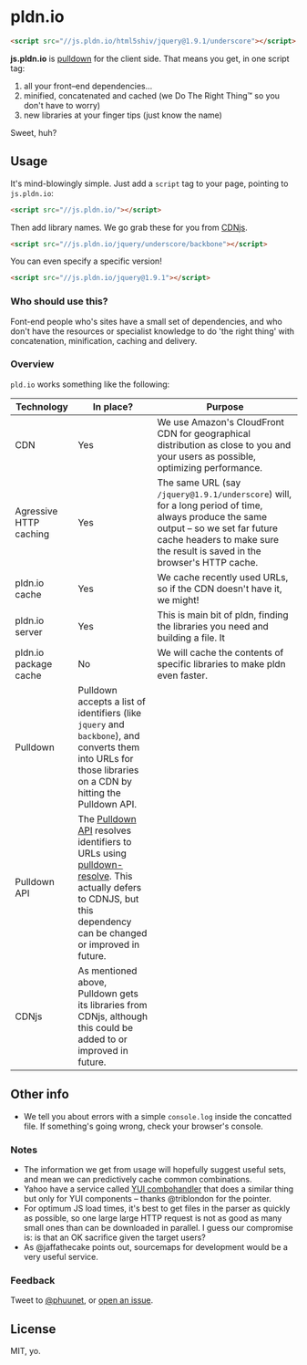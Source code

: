 # pldn.io

```html
<script src="//js.pldn.io/html5shiv/jquery@1.9.1/underscore"></script>
```

**js.pldn.io** is [pulldown](https://github.com/jackfranklin/pulldown) for the client side. That means you get, in one script tag:

1) all your front–end dependencies...
2) minified, concatenated and cached (we Do The Right Thing™ so you don't have to worry)
3) new libraries at your finger tips (just know the name)

Sweet, huh?

## Usage

It's mind-blowingly simple. Just add a `script` tag to your page, pointing to `js.pldn.io`:

```html
<script src="//js.pldn.io/"></script>
```

Then add library names. We go grab these for you from [CDNjs](http://cdnjs.com/).

```html
<script src="//js.pldn.io/jquery/underscore/backbone"></script>
```

You can even specify a specific version!


```html
<script src="//js.pldn.io/jquery@1.9.1"></script>
```

### Who should use this?

Font-end people who's sites have a small set of dependencies, and who don't have the resources or specialist knowledge to do 'the right thing' with concatenation, minification, caching and delivery.

### Overview

`pld.io` works something like the following:

Technology | In place? |  Purpose
---|---|---
CDN | Yes | We use Amazon's CloudFront CDN for geographical distribution as close to you and your users as possible, optimizing performance.
Agressive HTTP caching | Yes | The same URL (say `/jquery@1.9.1/underscore`) will, for a long period of time, always produce the same output – so we set far future cache headers to make sure the result is saved in the browser's HTTP cache.
pldn.io cache | Yes | We cache recently used URLs, so if the CDN doesn't have it, we might!
pldn.io server | Yes | This is main bit of pldn, finding the libraries you need and building a file. It
pldn.io package cache | No | We will cache the contents of specific libraries to make pldn even faster.
Pulldown | Pulldown accepts a list of identifiers (like `jquery` and `backbone`), and converts them into URLs for those libraries on a CDN by hitting the Pulldown API.
Pulldown API | The [Pulldown API](https://github.com/phuu/pulldown-api) resolves identifiers to URLs using [pulldown-resolve](https://github.com/phuu/pulldown-resolve). This actually defers to CDNJS, but this dependency can be changed or improved in future.
CDNjs | As mentioned above, Pulldown gets its libraries from CDNjs, although this could be added to or improved in future.

## Other info

- We tell you about errors with a simple `console.log` inside the concatted file. If something's going wrong, check your browser's console.

### Notes

- The information we get from usage will hopefully suggest useful sets, and mean we can predictively cache common combinations.
- Yahoo have a service called [YUI combohandler](http://www.yuiblog.com/blog/2008/07/16/combohandler/) that does a similar thing but only for YUI components – thanks @triblondon for the pointer.
- For optimum JS load times, it's best to get files in the parser as quickly as possible, so one large large HTTP request is not as good as many small ones than can be downloaded in parallel. I guess our compromise is: is that an OK sacrifice given the target users?
- As @jaffathecake points out, sourcemaps for development would be a very useful service.

### Feedback

Tweet to [@phuunet](http://twitter.com/phuunet), or [open an issue](https://github.com/phuu/pldn.io/issues/new).

## License

MIT, yo.